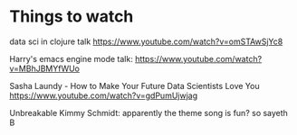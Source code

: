 # Things to watch

data sci in clojure talk https://www.youtube.com/watch?v=omSTAwSjYc8

Harry's emacs engine mode talk:
https://www.youtube.com/watch?v=MBhJBMYfWUo

Sasha Laundy - How to Make Your Future Data Scientists Love You
https://www.youtube.com/watch?v=gdPumUjwjag

Unbreakable Kimmy Schmidt: apparently the theme song is fun? so sayeth B
